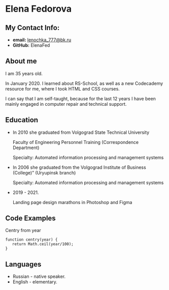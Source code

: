 # **Elena Fedorova**
## **My Contact Info:**
- **email:** lenochka_777@bk.ru
- **GitHub:** ElenaFed

## **About me**
I am 35 years old. 

In January 2020. I learned about RS-School, as well as a new Codecademy resource for me, where I took HTML and CSS courses.

I can say that I am self-taught, because for the last 12 years I have been mainly engaged in computer repair and technical support.

## **Education**
- In 2010 she graduated from Volgograd State Technical University

    Faculty of Engineering Personnel Training (Correspondence Department)

    Specialty: Automated information processing and management systems

- In 2006 she graduated from the Volgograd Institute of Business (College)” (Uryupinsk branch)

    Specialty: Automated information processing and management systems

- 2019 - 2021.

    Landing page design marathons in Photoshop and Figma

## **Code Examples**
Centry from year
``` 
function centry(year) {
   return Math.ceil(year/100);
} 
```

## **Languages**
- Russian - native speaker.
- English - elementary.